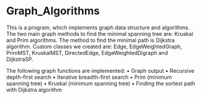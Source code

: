 # Graph_Algorithms

This is a program, which implements graph data structure and algorithms. The two main graph methods to
find the minimal spanning tree are: Kruskal and Prim algorithms. The method to find the minimal path is Dijkstra
algorithm. Custom classes we created are: Edge, EdgeWeightedGraph, PrimMST, KruskalMST, DirectedEdge,
EdgeWeightedDigraph and DijkstraSP.

The following graph functions are implemented:
• Graph output
• Recursive depth-first search
• Iterative breadth-first search
• Prim (minimum spanning tree)
• Kruskal (minimum spanning tree)
• Finding the sortest path with Dijkstra algorithm
